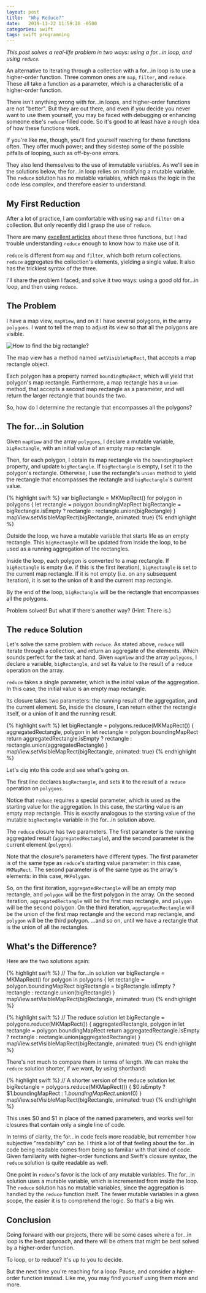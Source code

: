 ```yaml
---
layout: post
title:  "Why Reduce?"
date:   2019-11-22 11:59:28 -0500
categories: swift
tags: swift programming
---
```

*This post solves a real-life problem in two ways: using a for...in loop, and using `reduce`.*

An alternative to iterating through a collection with a for...in loop is to use a higher-order function. Three common ones are `map`, `filter`, and `reduce`. These all take a function as a parameter, which is a characteristic of a higher-order function.

There isn't anything wrong with for...in loops, and higher-order functions are not "better". But they are out there, and even if you decide you never want to use them yourself, you may be faced with debugging or enhancing someone else's `reduce`-filled code. So it's good to at least have a rough idea of how these functions work.

If you're like me, though, you'll find yourself reaching for these functions often. They offer much power; and they sidestep some of the possible pitfalls of looping, such as off-by-one errors.

They also lend themselves to the use of immutable variables. As we'll see in the solutions below, the for...in loop relies on modifying a mutable variable. The `reduce` solution has no mutable variables, which makes the logic in the code less complex, and therefore easier to understand.

My First Reduction
------------------
After a lot of practice, I am comfortable with using `map` and `filter` on a collection. But only recently did I grasp the use of `reduce`.

There are many [excellent articles][useyourloaf-map] about these three functions, but I had trouble understanding `reduce` enough to know how to make use of it.

`reduce` is different from `map` and `filter`, which both return collections. `reduce` aggregates the collection's elements, yielding a single value. It also has the trickiest syntax of the three.

I'll share the problem I faced, and solve it two ways: using a good old for...in loop, and then using `reduce`.

The Problem
-----------
I have a map view, `mapView`, and on it I have several polygons, in the array `polygons`. I want to tell the map to adjust its view so that all the polygons are visible.

![How to find the big rectangle?](/assets/2019-11-22-why-reduce-polygons.png "How to find the big rectangle?")

The map view has a method named `setVisibleMapRect`, that accepts a map rectangle object.

Each polygon has a property named `boundingMapRect`, which will yield that polygon's map rectangle. Furthermore, a map rectangle has a `union` method, that accepts a second map rectangle as a parameter, and will return the larger rectangle that bounds the two.

So, how do I determine the rectangle that encompasses all the polygons?

The for...in Solution
---------------------
Given `mapView` and the array `polygons`, I declare a mutable variable, `bigRectangle`, with an initial value of an empty map rectangle.

Then, for each polygon, I obtain its map rectangle via the `boundingMapRect` property, and update `bigRectangle`. If `bigRectangle` is empty, I set it to the polygon's rectangle. Otherwise, I use the rectangle's `union` method to yield the rectangle that encompasses the rectangle and `bigRectangle`'s current value.

{% highlight swift %}
var bigRectangle = MKMapRect()
for polygon in polygons {
  let rectangle = polygon.boundingMapRect
  bigRectangle = bigRectangle.isEmpty ? rectangle : rectangle.union(bigRectangle)
}
mapView.setVisibleMapRect(bigRectangle, animated: true)
{% endhighlight %}

Outside the loop, we have a mutable variable that starts life as an empty rectangle. This `bigRectangle` will be updated from inside the loop, to be used as a running aggregation of the rectangles.

Inside the loop, each polygon is converted to a map rectangle. If `bigRectangle` is empty (i.e. if this is the first iteration), `bigRectangle` is set to the current map rectangle. If it is not empty (i.e. on any subsequent iteration), it is set to the union of it and the current map rectangle.

By the end of the loop, `bigRectangle` will be the rectangle that encompasses all the polygons.

Problem solved! But what if there's another way? (Hint: There is.)

The `reduce` Solution
---------------------
Let's solve the same problem with `reduce`. As stated above, `reduce` will iterate through a collection, and return an aggregate of the elements. Which sounds perfect for the task at hand.
Given `mapView` and the array `polygons`, I declare a variable, `bigRectangle`, and set its value to the result of a `reduce` operation on the array.

`reduce` takes a single parameter, which is the initial value of the aggregation. In this case, the initial value is an empty map rectangle.

Its closure takes two parameters: the running result of the aggregation, and the current element. So, inside the closure, I can return either the rectangle itself, or a union of it and the running result.

{% highlight swift %}
let bigRectangle = polygons.reduce(MKMapRect()) {
  aggregatedRectangle, polygon in
  let rectangle = polygon.boundingMapRect
  return aggregatedRectangle.isEmpty ? rectangle : rectangle.union(aggregatedRectangle)
}
mapView.setVisibleMapRect(bigRectangle, animated: true)
{% endhighlight %}

Let's dig into this code and see what's going on.

The first line declares `bigRectangle`, and sets it to the result of a `reduce` operation on `polygons`.

Notice that `reduce` requires a special parameter, which is used as the starting value for the aggregation. In this case, the starting value is an empty map rectangle. This is exactly analogous to the starting value of the mutable `bigRectangle` variable in the for...in solution above.

The `reduce` closure has two parameters. The first parameter is the running aggregated result (`aggregatedRectangle`), and the second parameter is the current element (`polygon`).

Note that the closure's parameters have different types. The first parameter is of the same type as `reduce`'s starting value parameter: in this case, `MKMapRect`. The second parameter is of the same type as the array's elements: in this case, `MKPolygon`.

So, on the first iteration, `aggregatedRectangle` will be an empty map rectangle, and `polygon` will be the first polygon in the array. On the second iteration, `aggregatedRectangle` will be the first map rectangle, and `polygon` will be the second polygon. On the third iteration, `aggregatedRectangle` will be the union of the first map rectangle and the second map rectangle, and `polygon` will be the third polygon. ...and so on, until we have a rectangle that is the union of all the rectangles.

What's the Difference?
----------------------
Here are the two solutions again:

{% highlight swift %}
// The for...in solution
var bigRectangle = MKMapRect()
for polygon in polygons {
  let rectangle = polygon.boundingMapRect
  bigRectangle = bigRectangle.isEmpty ? rectangle : rectangle.union(bigRectangle)
}
mapView.setVisibleMapRect(bigRectangle, animated: true)
{% endhighlight %}

{% highlight swift %}
// The reduce solution
let bigRectangle = polygons.reduce(MKMapRect()) {
  aggregatedRectangle, polygon in
  let rectangle = polygon.boundingMapRect
  return aggregatedRectangle.isEmpty ? rectangle : rectangle.union(aggregatedRectangle)
}
mapView.setVisibleMapRect(bigRectangle, animated: true)
{% endhighlight %}

There's not much to compare them in terms of length. We can make the `reduce` solution shorter, if we want, by using shorthand:

{% highlight swift %}
// A shorter version of the reduce solution
let bigRectangle = polygons.reduce(MKMapRect()) { $0.isEmpty ? $1.boundingMapRect : $1.boundingMapRect.union($0) }
mapView.setVisibleMapRect(bigRectangle, animated: true)
{% endhighlight %}

This uses $0 and $1 in place of the named parameters, and works well for closures that contain only a single line of code.

In terms of clarity, the for...in code feels more readable, but remember how subjective "readability" can be. I think a lot of that feeling about the for...in code being readable comes from being so familiar with that kind of code. Given familiarity with higher-order functions and Swift's closure syntax, the `reduce` solution is quite readable as well.

One point in `reduce`'s favor is the lack of any mutable variables. The for...in solution uses a mutable variable, which is incremented from inside the loop. The `reduce` solution has no mutable variables, since the aggregation is handled by the `reduce` function itself. The fewer mutable variables in a given scope, the easier it is to comprehend the logic. So that's a big win.

Conclusion
----------
Going forward with our projects, there will be some cases where a for...in loop is the best approach, and there will be others that might be best solved by a higher-order function.

To loop, or to reduce? It's up to you to decide.

But the next time you're reaching for a loop: Pause, and consider a higher-order function instead. Like me, you may find yourself using them more and more.

[useyourloaf-map]: https://useyourloaf.com/blog/swift-guide-to-map-filter-reduce/

